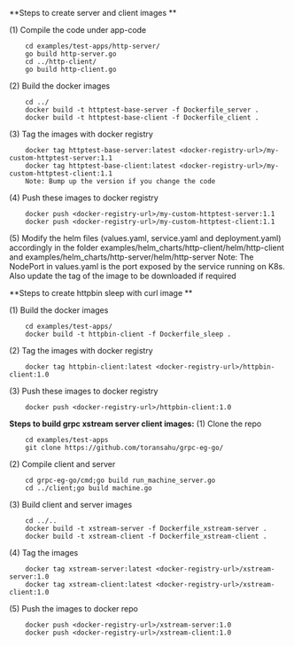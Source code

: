 **Steps to create server and client images **

(1) Compile the code under app-code
```
    cd examples/test-apps/http-server/
    go build http-server.go
    cd ../http-client/
    go build http-client.go
```

(2) Build the docker images
```
    cd ../
    docker build -t httptest-base-server -f Dockerfile_server .
    docker build -t httptest-base-client -f Dockerfile_client .
```

(3) Tag the images with docker registry
```
    docker tag httptest-base-server:latest <docker-registry-url>/my-custom-httptest-server:1.1
    docker tag httptest-base-client:latest <docker-registry-url>/my-custom-httptest-client:1.1
    Note: Bump up the version if you change the code
```

(4) Push these images to docker registry
```
    docker push <docker-registry-url>/my-custom-httptest-server:1.1
    docker push <docker-registry-url>/my-custom-httptest-client:1.1
```

(5) Modify the helm files (values.yaml, service.yaml and deployment.yaml) accordingly in the folder examples/helm_charts/http-client/helm/http-client and examples/helm_charts/http-server/helm/http-server
    Note: The NodePort in values.yaml is the port exposed by the service running on K8s. Also update the tag of the image to be downloaded if required


**Steps to create httpbin sleep with curl image **

(1) Build the docker images
```
    cd examples/test-apps/
    docker build -t httpbin-client -f Dockerfile_sleep .
```

(2) Tag the images with docker registry
```
    docker tag httpbin-client:latest <docker-registry-url>/httpbin-client:1.0
```

(3) Push these images to docker registry
```
    docker push <docker-registry-url>/httpbin-client:1.0
```
**Steps to build grpc xstream server client images:**
(1) Clone the repo
```
    cd examples/test-apps
    git clone https://github.com/toransahu/grpc-eg-go/
```
(2) Compile client and server
```
    cd grpc-eg-go/cmd;go build run_machine_server.go
    cd ../client;go build machine.go
```
(3) Build client and server images
```
    cd ../..
    docker build -t xstream-server -f Dockerfile_xstream-server .
    docker build -t xstream-client -f Dockerfile_xstream-client .
```
(4) Tag the images
```
    docker tag xstream-server:latest <docker-registry-url>/xstream-server:1.0
    docker tag xstream-client:latest <docker-registry-url>/xstream-client:1.0
```
(5) Push the images to docker repo
```
    docker push <docker-registry-url>/xstream-server:1.0
    docker push <docker-registry-url>/xstream-client:1.0
```
